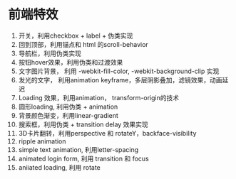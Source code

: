 # 前端特效

1. 开关，利用checkbox + label + 伪类实现
2. 回到顶部，利用锚点和 html 的scroll-behavior
3. 导航栏，利用伪类实现
4. 按钮hover效果，利用伪类和过渡效果
5. 文字图片背景， 利用 -webkit-fill-color, -webkit-background-clip 实现
6. 发光的文字， 利用animation keyframe，多层阴影叠加，滤镜效果，动画延迟
7. Loading 效果，利用animation， transform-origin的技术
8. 圆形loading, 利用伪类 + animation
9. 背景颜色渐变，利用linear-gradient
10. 搜索框，利用伪类 + transition delay 效果实现
11. 3D卡片翻转，利用perspective 和 rotateY，backface-visibility
12. ripple animation
13. simple text animation, 利用letter-spacing
14. animated login form, 利用 transition 和 focus
15. aniiated loading, 利用 rotate